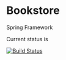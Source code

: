 Bookstore
=========

Spring Framework

Current status is

[![Build Status](https://travis-ci.org/loint/bookstore.svg?branch=master)](https://travis-ci.org/loint/bookstore)
